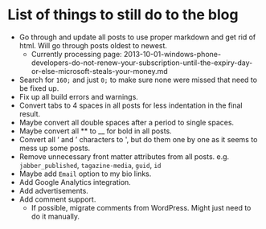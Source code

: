# List of things to still do to the blog

- Go through and update all posts to use proper markdown and get rid of html. Will go through posts oldest to newest.
  - Currently processing page: 2013-10-01-windows-phone-developers-do-not-renew-your-subscription-until-the-expiry-day-or-else-microsoft-steals-your-money.md
- Search for `160;` and just `0;` to make sure none were missed that need to be fixed up.
- Fix up all build errors and warnings.
- Convert tabs to 4 spaces in all posts for less indentation in the final result.
- Maybe convert all double spaces after a period to single spaces.
- Maybe convert all ** to __ for bold in all posts.
- Convert all ‘ and ’ characters to ', but do them one by one as it seems to mess up some posts.
- Remove unnecessary front matter attributes from all posts. e.g. `jabber_published`, `tagazine-media`, `guid`, `id`
- Maybe add `Email` option to my bio links.
- Add Google Analytics integration.
- Add advertisements.
- Add comment support.
  - If possible, migrate comments from WordPress. Might just need to do it manually.
